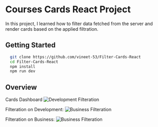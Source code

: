 
# Courses Cards React Project

In this project, I learned how to filter data fetched from the server and render cards based on the applied filtration.

## Getting Started

```bash
  git clone https://github.com/vineet-53/Filter-Cards-React
  cd Filter-Cards-React
  npm install 
  npm run dev
```
## Overview
Cards Dashboard
![Development Filteration](https://github.com/vineet-53/top-courses-cards-react/assets/116667797/392aabb0-57b2-44a6-b2ea-2dc948a52241)

Filteration on Development:
![Business Filteration](https://github.com/vineet-53/top-courses-cards-react/assets/116667797/50eddf35-bcff-4dfe-8e90-a99e582c361d)

Filteration on Business:
![Business Filteration](https://github.com/vineet-53/top-courses-cards-react/assets/116667797/a34d19a3-6c6a-452f-9d03-03a1608d9b1f)
